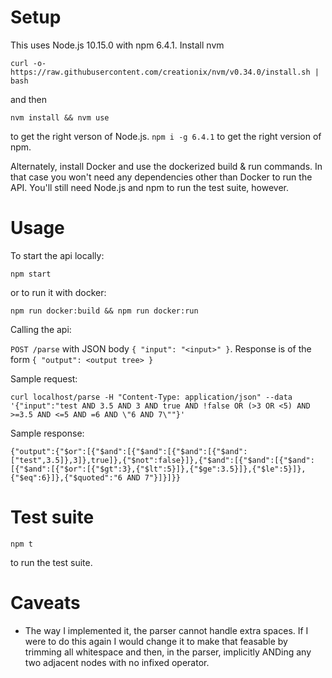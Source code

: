 # Setup

This uses Node.js 10.15.0 with npm 6.4.1. Install nvm

```
curl -o- https://raw.githubusercontent.com/creationix/nvm/v0.34.0/install.sh | bash
```

and then

```
nvm install && nvm use
```

to get the right verson of Node.js.
`npm i -g 6.4.1`
to get the right version of npm.

Alternately, install Docker and use the dockerized build & run commands. In that case you won't need any dependencies other than Docker to run the API. You'll still need Node.js and npm to run the test suite, however.

# Usage

To start the api locally:
```
npm start
```
or to run it with docker:
```
npm run docker:build && npm run docker:run
```

Calling the api:

`POST /parse` with JSON body `{ "input": "<input>" }`. Response is of the form `{ "output": <output tree> }`

Sample request:

```
curl localhost/parse -H "Content-Type: application/json" --data '{"input":"test AND 3.5 AND 3 AND true AND !false OR (>3 OR <5) AND >=3.5 AND <=5 AND =6 AND \"6 AND 7\""}'
```

Sample response:
```
{"output":{"$or":[{"$and":[{"$and":[{"$and":[{"$and":["test",3.5]},3]},true]},{"$not":false}]},{"$and":[{"$and":[{"$and":[{"$and":[{"$or":[{"$gt":3},{"$lt":5}]},{"$ge":3.5}]},{"$le":5}]},{"$eq":6}]},{"$quoted":"6 AND 7"}]}]}}
```

# Test suite
```
npm t
```
to run the test suite.

# Caveats
- The way I implemented it, the parser cannot handle extra spaces. If I were to do this again I would change it to make that feasable by trimming all whitespace and then, in the parser, implicitly ANDing any two adjacent nodes with no infixed operator.
